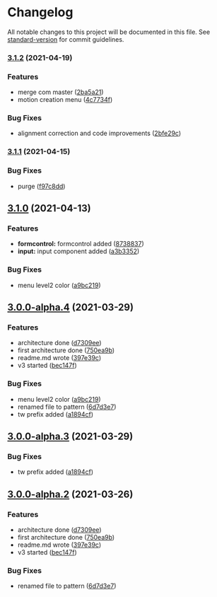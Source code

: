 # Changelog

All notable changes to this project will be documented in this file. See [standard-version](https://github.com/conventional-changelog/standard-version) for commit guidelines.

### [3.1.2](https://github.com/pismo/bolt/compare/v3.1.1...v3.1.2) (2021-04-19)


### Features

* merge com master ([2ba5a21](https://github.com/pismo/bolt/commit/2ba5a218132ae8351e8bd3b2f288f4b1a0608317))
* motion creation menu ([4c7734f](https://github.com/pismo/bolt/commit/4c7734fcf757ab76c1fd54dc83b2d635e918fa8c))


### Bug Fixes

* alignment correction and code improvements ([2bfe29c](https://github.com/pismo/bolt/commit/2bfe29cc4a59d45f767b22241d9d29dc0d7a12bd))

### [3.1.1](https://github.com/pismo/bolt/compare/v3.1.0...v3.1.1) (2021-04-15)


### Bug Fixes

* purge ([f97c8dd](https://github.com/pismo/bolt/commit/f97c8ddee686a0a5fc97d1511c51f92f70931b43))

## [3.1.0](https://github.com/pismo/bolt/compare/v3.0.0-alpha.3...v3.1.0) (2021-04-13)


### Features

* **formcontrol:** formcontrol added ([8738837](https://github.com/pismo/bolt/commit/873883735bb9e5a6914c334b4ad4d9f9fe3569e1))
* **input:** input component added ([a3b3352](https://github.com/pismo/bolt/commit/a3b3352d479311db75df021ec40ae0b47332fddb))


### Bug Fixes

* menu level2 color ([a9bc219](https://github.com/pismo/bolt/commit/a9bc219baec3e7f6108ea55c3b1b5a4e1f656979))

## [3.0.0-alpha.4](https://github.com/pismo/bolt/compare/v2.10.0...v3.0.0-alpha.4) (2021-03-29)


### Features

* architecture done ([d7309ee](https://github.com/pismo/bolt/commit/d7309ee1544dd0fc1d8f3a0a498863059bca0f91))
* first architecture done ([750ea9b](https://github.com/pismo/bolt/commit/750ea9b5ba0b14f5db57582ce8d3284c6fec5cab))
* readme.md wrote ([397e39c](https://github.com/pismo/bolt/commit/397e39c3f12ef97e63e17692b545942ce6030788))
* v3 started ([bec147f](https://github.com/pismo/bolt/commit/bec147fca3c968f062b579491848c0074b158d6a))


### Bug Fixes

* menu level2 color ([a9bc219](https://github.com/pismo/bolt/commit/a9bc219baec3e7f6108ea55c3b1b5a4e1f656979))
* renamed file to pattern ([6d7d3e7](https://github.com/pismo/bolt/commit/6d7d3e7835d0c8d31fb1372cf0be300d7bd96305))
* tw prefix added ([a1894cf](https://github.com/pismo/bolt/commit/a1894cfca5ee08f4a64beab2bf578a6b58c766ca))

## [3.0.0-alpha.3](https://github.com/pismo/bolt/compare/v3.0.0-alpha.2...v3.0.0-alpha.3) (2021-03-29)


### Bug Fixes

* tw prefix added ([a1894cf](https://github.com/pismo/bolt/commit/a1894cfca5ee08f4a64beab2bf578a6b58c766ca))

## [3.0.0-alpha.2](https://github.com/pismo/bolt/compare/v2.10.0...v3.0.0-alpha.2) (2021-03-26)


### Features

* architecture done ([d7309ee](https://github.com/pismo/bolt/commit/d7309ee1544dd0fc1d8f3a0a498863059bca0f91))
* first architecture done ([750ea9b](https://github.com/pismo/bolt/commit/750ea9b5ba0b14f5db57582ce8d3284c6fec5cab))
* readme.md wrote ([397e39c](https://github.com/pismo/bolt/commit/397e39c3f12ef97e63e17692b545942ce6030788))
* v3 started ([bec147f](https://github.com/pismo/bolt/commit/bec147fca3c968f062b579491848c0074b158d6a))


### Bug Fixes

* renamed file to pattern ([6d7d3e7](https://github.com/pismo/bolt/commit/6d7d3e7835d0c8d31fb1372cf0be300d7bd96305))
